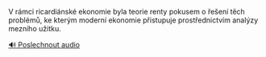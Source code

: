 
V rámci ricardiánské ekonomie byla teorie renty pokusem o řešení těch problémů, ke kterým moderní ekonomie přistupuje prostřednictvím analýzy mezního užitku.

[🔊 Poslechnout audio](/data/7-paragraphs/audio/chapter_115/para_011-V-rmci-ricardinsk-ekonomie-byla-teorie-renty-po.mp3)
